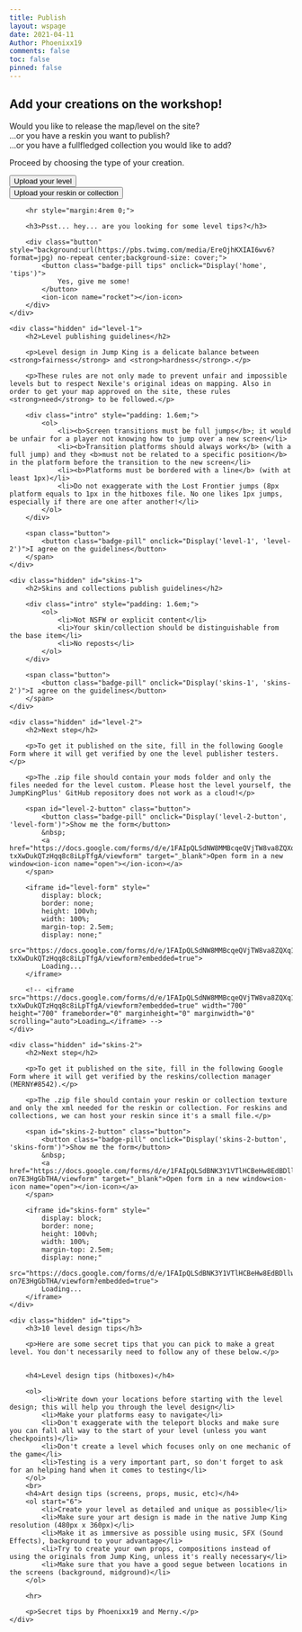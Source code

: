```yaml
---
title: Publish
layout: wspage
date: 2021-04-11
Author: Phoenixx19
comments: false
toc: false
pinned: false
---
```


<script>
    function SingleDisplay(element) {
        document.getElementById(element).classList.add('out');
        document.getElementById(element).style.display = "block";
        setTimeout(() => {
            document.getElementById(element).classList.remove('out');
        }, 150);
    }

    function Display(element, secondElement) {

        document.getElementById(element).classList.add('out');
        setTimeout(() => {
            document.getElementById(element).classList.remove('out');
            document.getElementById(element).style.display = "none";
            document.getElementById(secondElement).classList.add('out');
            document.getElementById(secondElement).style.display = "block";
            setTimeout(() => {
                document.getElementById(secondElement).classList.remove('out');
            }, 150);
        }, 150);
    }
</script>

<div class="publish">
    <div class="hidden" id="home" style="display: block;">
        <h2>Add your creations on the workshop!</h2>
        <p>
            Would you like to release the map/level on the site?<br>
            ...or you have a reskin you want to publish?<br>
            ...or you have a fullfledged collection you would like to add?
        </p>
        <p>Proceed by choosing the type of your creation.</p>
        <div class="button" style="background:url(https://media.discordapp.net/attachments/771125324846858261/859834847589302332/unknown.png) no-repeat center;background-size: cover;">
            <button class="badge-pill level" onclick="Display('home', 'level-1')">Upload your level</button>
            <ion-icon name="map"></ion-icon>
        </div>
        <div class="button" style="background:url(https://media.discordapp.net/attachments/758021625252806739/883792892567638117/dapizzaishere.png) no-repeat center;background-size: cover;">
            <button class="badge-pill skins" onclick="Display('home', 'skins-1')">Upload your reskin or collection</button>
            <ion-icon name="layers"></ion-icon>
        </div>

        <hr style="margin:4rem 0;">

        <h3>Psst... hey... are you looking for some level tips?</h3>
        
        <div class="button" style="background:url(https://pbs.twimg.com/media/EreQjhKXIAI6wv6?format=jpg) no-repeat center;background-size: cover;">
            <button class="badge-pill tips" onclick="Display('home', 'tips')">
                Yes, give me some!
            </button>
            <ion-icon name="rocket"></ion-icon>
        </div>
    </div>

    <div class="hidden" id="level-1">
        <h2>Level publishing guidelines</h2>
    
        <p>Level design in Jump King is a delicate balance between <strong>fairness</strong> and <strong>hardness</strong>.</p>
        
        <p>These rules are not only made to prevent unfair and impossible levels but to respect Nexile's original ideas on mapping. Also in order to get your map approved on the site, these rules <strong>need</strong> to be followed.</p>

        <div class="intro" style="padding: 1.6em;">
            <ol>
                <li><b>Screen transitions must be full jumps</b>; it would be unfair for a player not knowing how to jump over a new screen</li>
                <li><b>Transition platforms should always work</b> (with a full jump) and they <b>must not be related to a specific position</b> in the platform before the transition to the new screen</li>
                <li><b>Platforms must be bordered with a line</b> (with at least 1px)</li>
                <li>Do not exaggerate with the Lost Frontier jumps (8px platform equals to 1px in the hitboxes file. No one likes 1px jumps, especially if there are one after another!</li>
            </ol>
        </div>

        <span class="button">
            <button class="badge-pill" onclick="Display('level-1', 'level-2')">I agree on the guidelines</button>
        </span>
    </div>

    <div class="hidden" id="skins-1">
        <h2>Skins and collections publish guidelines</h2>

        <div class="intro" style="padding: 1.6em;">
            <ol>
                <li>Not NSFW or explicit content</li>
                <li>Your skin/collection should be distinguishable from the base item</li>
                <li>No reposts</li>
            </ol>
        </div>

        <span class="button">
            <button class="badge-pill" onclick="Display('skins-1', 'skins-2')">I agree on the guidelines</button>
        </span>
    </div>

    <div class="hidden" id="level-2">
        <h2>Next step</h2>
        
        <p>To get it published on the site, fill in the following Google Form where it will get verified by one the level publisher testers.</p>
        
        <p>The .zip file should contain your mods folder and only the files needed for the level custom. Please host the level yourself, the JumpKingPlus' GitHub repository does not work as a cloud!</p>
        
        <span id="level-2-button" class="button">
            <button class="badge-pill" onclick="Display('level-2-button', 'level-form')">Show me the form</button>
            &nbsp;
            <a href="https://docs.google.com/forms/d/e/1FAIpQLSdNW8MMBcqeQVjTW8va8ZQXq1-txXwDukQTzHqq8c8iLpTfgA/viewform" target="_blank">Open form in a new window<ion-icon name="open"></ion-icon></a>
        </span>

        <iframe id="level-form" style="
            display: block;
            border: none;
            height: 100vh;
            width: 100%;
            margin-top: 2.5em;
            display: none;"
            src="https://docs.google.com/forms/d/e/1FAIpQLSdNW8MMBcqeQVjTW8va8ZQXq1-txXwDukQTzHqq8c8iLpTfgA/viewform?embedded=true">
            Loading...
        </iframe>

        <!-- <iframe src="https://docs.google.com/forms/d/e/1FAIpQLSdNW8MMBcqeQVjTW8va8ZQXq1-txXwDukQTzHqq8c8iLpTfgA/viewform?embedded=true" width="700" height="700" frameborder="0" marginheight="0" marginwidth="0" scrolling="auto">Loading…</iframe> -->
    </div>

    <div class="hidden" id="skins-2">
        <h2>Next step</h2>

        <p>To get it published on the site, fill in the following Google Form where it will get verified by the reskins/collection manager (MERNY#8542).</p>

        <p>The .zip file should contain your reskin or collection texture and only the xml needed for the reskin or collection. For reskins and collections, we can host your reskin since it's a small file.</p>

        <span id="skins-2-button" class="button">
            <button class="badge-pill" onclick="Display('skins-2-button', 'skins-form')">Show me the form</button>
            &nbsp;
            <a href="https://docs.google.com/forms/d/e/1FAIpQLSdBNK3Y1VTlHCBeHw8EdBDllwlgwyza06HSE-on7E3HgGbTHA/viewform" target="_blank">Open form in a new window<ion-icon name="open"></ion-icon></a>
        </span>

        <iframe id="skins-form" style="
            display: block;
            border: none;
            height: 100vh;
            width: 100%;
            margin-top: 2.5em;
            display: none;"
            src="https://docs.google.com/forms/d/e/1FAIpQLSdBNK3Y1VTlHCBeHw8EdBDllwlgwyza06HSE-on7E3HgGbTHA/viewform?embedded=true">
            Loading...
        </iframe>
    </div>

    <div class="hidden" id="tips">
        <h3>10 level design tips</h3>

        <p>Here are some secret tips that you can pick to make a great level. You don't necessarily need to follow any of these below.</p>
        

        <h4>Level design tips (hitboxes)</h4>

        <ol>
            <li>Write down your locations before starting with the level design; this will help you through the level design</li>
            <li>Make your platforms easy to navigate</li>
            <li>Don't exaggerate with the teleport blocks and make sure you can fall all way to the start of your level (unless you want checkpoints)</li>
            <li>Don't create a level which focuses only on one mechanic of the game</li>
            <li>Testing is a very important part, so don't forget to ask for an helping hand when it comes to testing</li>
        </ol>
        <br>
        <h4>Art design tips (screens, props, music, etc)</h4>
        <ol start="6">
            <li>Create your level as detailed and unique as possible</li>
            <li>Make sure your art design is made in the native Jump King resolution (480px x 360px)</li>
            <li>Make it as immersive as possible using music, SFX (Sound Effects), background to your advantage</li>
            <li>Try to create your own props, compositions instead of using the originals from Jump King, unless it's really necessary</li>
            <li>Make sure that you have a good segue between locations in the screens (background, midground)</li>
        </ol>

        <hr>

        <p>Secret tips by Phoenixx19 and Merny.</p>
    </div>
</div>